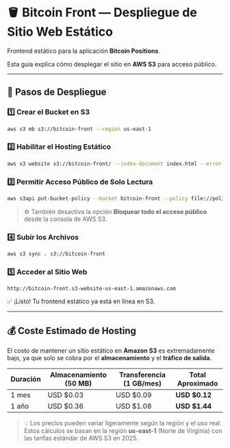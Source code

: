 # 🪣 Bitcoin Front — Despliegue de Sitio Web Estático

Frontend estático para la aplicación **Bitcoin Positions**.

Esta guía explica cómo desplegar el sitio en **AWS S3** para acceso público.

---

## 🚀 Pasos de Despliegue

### 1️⃣ Crear el Bucket en S3

```bash
aws s3 mb s3://bitcoin-front --region us-east-1
```

### 2️⃣ Habilitar el Hosting Estático

```bash
aws s3 website s3://bitcoin-front/ --index-document index.html --error-document index.html
```

### 3️⃣ Permitir Acceso Público de Solo Lectura

```bash
aws s3api put-bucket-policy --bucket bitcoin-front --policy file://policy.json
```

> ⚙️ También desactiva la opción **Bloquear todo el acceso público** desde la consola de AWS S3.

### 4️⃣ Subir los Archivos

```bash
aws s3 sync . s3://bitcoin-front
```

### 5️⃣ Acceder al Sitio Web

```
http://bitcoin-front.s3-website-us-east-1.amazonaws.com
```

✅ ¡Listo! Tu frontend estático ya está en línea en S3.

---

## 💰 Coste Estimado de Hosting

El costo de mantener un sitio estático en **Amazon S3** es extremadamente bajo, ya que solo se cobra por el **almacenamiento** y el **tráfico de salida**.

| Duración | Almacenamiento (50 MB) | Transferencia (1 GB/mes) | Total Aproximado |
| -------- | ---------------------- | ------------------------ | ---------------- |
| 1 mes    | USD $0.03              | USD $0.09                | **USD $0.12**    |
| 1 año    | USD $0.36              | USD $1.08                | **USD $1.44**    |

> 💡 Los precios pueden variar ligeramente según la región y el uso real. Estos cálculos se basan en la región **us-east-1** (Norte de Virginia) con las tarifas estándar de AWS S3 en 2025.
